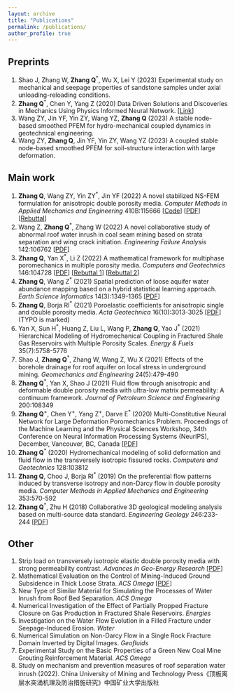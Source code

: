 ```yaml
---
layout: archive
title: "Publications"
permalink: /publications/
author_profile: true
---
```


<!-- {% if author.googlescholar %}
  You can also find my articles on <u><a href="{{author.googlescholar}}">my Google Scholar profile</a>.</u>
{% endif %}

{% include base_path %}

{% for post in site.publications reversed %}
  {% include archive-single.html %}
{% endfor %} -->

## Preprints

1. Shao J, Zhang W, **Zhang Q**<sup>\*</sup>, Wu X, Lei Y (2023) Experimental study on mechanical and seepage properties of sandstone samples under axial unloading-reloading conditions.
1. **Zhang Q**<sup>\*</sup>, Chen Y, Yang Z (2020) Data Driven Solutions and Discoveries in Mechanics Using Physics Informed Neural Network. \[[Link](https://doi.org/10.20944/preprints202006.0258.v1)\]
1. Wang ZY, Jin YF, Yin ZY, Wang YZ, **Zhang Q** (2023) A stable node-based smoothed PFEM for hydro-mechanical coupled dynamics in geotechnical engineering.
1. Wang ZY, **Zhang Q**, Jin YF, Yin ZY, Wang YZ (2023) A coupled stable node-based smoothed PFEM for soil-structure interaction with large deformation.


## Main work

1. **Zhang Q**, Wang ZY, Yin ZY<sup>\*</sup>, Jin YF (2022) A novel stabilized NS-FEM formulation for anisotropic double porosity media. *Computer Methods in Applied Mechanics and Engineering* 410B:115666 \[[Code](https://github.com/qizhang94/GEOKEYFEM_HM/releases)\] \[[PDF](../files/CMAME_115666.pdf)\] \[[Rebuttal](../files/CMAME_115666_Rebuttal.pdf)\]
1. Wang Z, **Zhang Q**<sup>\*</sup>, Zhang W (2022) A novel collaborative study of abnormal roof water inrush in coal seam mining based on strata separation and wing crack initiation. *Engineering Failure Analysis* 142:106762 \[[PDF](../files/EFA_106762.pdf)\]
1. **Zhang Q**, Yan X<sup>\*</sup>, Li Z (2022) A mathematical framework for multiphase poromechanics in multiple porosity media. *Computers and Geotechnics* 146:104728 \[[PDF](../files/CAGT_104728.pdf)\] \[[Rebuttal 1](../files/CAGT_104728_Rebuttal1.pdf)\] \[[Rebuttal 2](../files/CAGT_104728_Rebuttal2.pdf)\]
1. **Zhang Q**, Wang Z<sup>\*</sup> (2021) Spatial prediction of loose aquifer water abundance mapping based on a hybrid statistical learning approach. *Earth Science Informatics* 14(3):1349-1365 \[[PDF](../files/ESIN_2021.pdf)\]
1. **Zhang Q**, Borja RI<sup>\*</sup> (2021) Poroelastic coefficients for anisotropic single and double porosity media. *Acta Geotechnica* 16(10):3013-3025 \[[PDF](../files/ACTA_GEOT.pdf)\](TYPO is marked)
1. Yan X, Sun H<sup>\*</sup>, Huang Z, Liu L, Wang P, **Zhang Q**, Yao J<sup>\*</sup> (2021) Hierarchical Modeling of Hydromechanical Coupling in Fractured Shale Gas Reservoirs with Multiple Porosity Scales. *Energy & Fuels* 35(7):5758-5776
1. Shao J, **Zhang Q**<sup>\*</sup>, Zhang W, Wang Z, Wu X (2021) Effects of the borehole drainage for roof aquifer on local stress in underground mining. *Geomechanics and Engineering* 24(5):479-490
1. **Zhang Q**<sup>\*</sup>, Yan X, Shao J (2021) Fluid flow through anisotropic and deformable double porosity media with ultra-low matrix permeability: A continuum framework. *Journal of Petroleum Science and Engineering* 200:108349
1. **Zhang Q**<sup>\+</sup>, Chen Y<sup>\+</sup>, Yang Z<sup>\+</sup>, Darve E<sup>\*</sup> (2020) Multi-Constitutive Neural Network for Large Deformation Poromechanics Problem. Proceedings of the Machine Learning and the Physical Sciences Workshop, 34th Conference on Neural Information Processing Systems (NeurIPS), December, Vancouver, BC, Canada \[[PDF](../files/2010.15549.pdf)\]
1. **Zhang Q**<sup>\*</sup> (2020) Hydromechanical modeling of solid deformation and fluid flow in the transversely isotropic fissured rocks. *Computers and Geotechnics* 128:103812
1. **Zhang Q**, Choo J, Borja RI<sup>\*</sup> (2019) On the preferential flow patterns induced by transverse isotropy and non-Darcy flow in double porosity media. *Computer Methods in Applied Mechanics and Engineering* 353:570-592
1. **Zhang Q**<sup>\*</sup>, Zhu H (2018) Collaborative 3D geological modeling analysis based on multi-source data standard. *Engineering Geology* 246:233-244 \[[PDF](../files/ENGEO-myfirstsci.pdf)\]


## Other

1. Strip load on transversely isotropic elastic double porosity media with strong permeability contrast. *Advances in Geo-Energy Research* \[[PDF](../files/AGER_20210402.pdf)\]
1. Mathematical Evaluation on the Control of Mining-Induced Ground Subsidence in Thick Loose Strata. *ACS Omega* \[[PDF](../files/ACSO.pdf)\]
1. New Type of Similar Material for Simulating the Processes of Water Inrush from Roof Bed Separation. *ACS Omega*
1. Numerical Investigation of the Effect of Partially Propped Fracture Closure on Gas Production in Fractured Shale Reservoirs. *Energies*
1. Investigation on the Water Flow Evolution in a Filled Fracture under Seepage-Induced Erosion. *Water*
1. Numerical Simulation on Non-Darcy Flow in a Single Rock Fracture Domain Inverted by Digital Images. *Geofluids*
1. Experimental Study on the Basic Properties of a Green New Coal Mine Grouting Reinforcement Material. *ACS Omega*
1. Study on mechanism and prevention measures of roof separation water inrush (2022). China University of Mining and Technology Press《顶板离层水突涌机理及防治措施研究》中国矿业大学出版社
